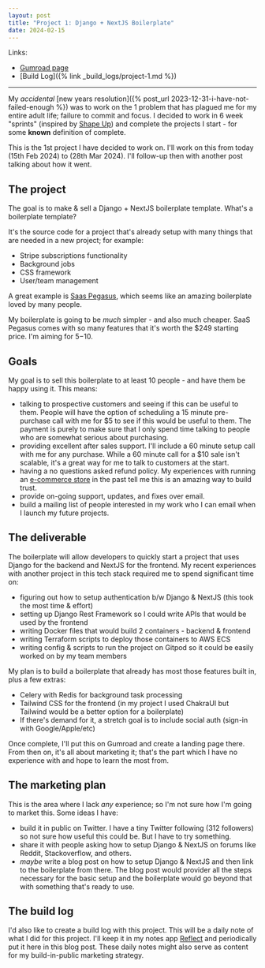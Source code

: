 ```yaml
---
layout: post
title: "Project 1: Django + NextJS Boilerplate"
date: 2024-02-15
---
```


Links:
- [Gumroad page](https://asadjb.gumroad.com/l/nextjs-django-template)
- [Build Log]({% link _build_logs/project-1.md %})

---

My _accidental_ [new years resolution]({% post_url 2023-12-31-i-have-not-failed-enough %}) was to work on the 1 problem that has plagued me for my entire adult life; failure to commit and focus. I decided to work in 6 week "sprints" (inspired by [Shape Up](https://basecamp.com/shapeup)) and complete the projects I start - for some **known** definition of complete.

This is the 1st project I have decided to work on. I'll work on this from today (15th Feb 2024) to (28th Mar 2024). I'll follow-up then with another post talking about how it went.

## The project
The goal is to make & sell a Django + NextJS boilerplate template. What's a boilerplate template?

It's the source code for a project that's already setup with many things that are needed in a new project; for example:
* Stripe subscriptions functionality
* Background jobs
* CSS framework
* User/team management

A great example is [Saas Pegasus](https://www.saaspegasus.com/), which seems like an amazing boilerplate loved by many people.

My boilerplate is going to be _much_ simpler - and also much cheaper. SaaS Pegasus comes with so many features that it's worth the $249 starting price. I'm aiming for $5-$10.

## Goals
My goal is to sell this boilerplate to at least 10 people - and have them be happy using it. This means:

* talking to prospective customers and seeing if this can be useful to them. People will have the option of scheduling a 15 minute pre-purchase call with me for $5 to see if this would be useful to them. The payment is purely to make sure that I only spend time talking to people who are somewhat serious about purchasing.
* providing excellent after sales support. I'll include a 60 minute setup call with me for any purchase. While a 60 minute call for a $10 sale isn't scalable, it's a great way for me to talk to customers at the start.
* having a no questions asked refund policy. My experiences with running an [e-commerce store](https://khalil-ahmed.com/) in the past tell me this is an amazing way to build trust.
* provide on-going support, updates, and fixes over email.
* build a mailing list of people interested in my work who I can email when I launch my future projects.

## The deliverable
The boilerplate will allow developers to quickly start a project that uses Django for the backend and NextJS for the frontend. My recent experiences with another project in this tech stack required me to spend significant time on:

* figuring out how to setup authentication b/w Django & NextJS (this took the most time & effort)
* setting up Django Rest Framework so I could write APIs that would be used by the frontend
* writing Docker files that would build 2 containers - backend & frontend
* writing Terraform scripts to deploy those containers to AWS ECS
* writing config & scripts to run the project on Gitpod so it could be easily worked on by my team members

My plan is to build a boilerplate that already has most those features built in, plus a few extras:

* Celery with Redis for background task processing
* Tailwind CSS for the frontend (in my project I used ChakraUI but Tailwind would be a better option for a boilerplate)
* If there's demand for it, a stretch goal is to include social auth (sign-in with Google/Apple/etc)

Once complete, I'll put this on Gumroad and create a landing page there. From then on, it's all about marketing it; that's the part which I have no experience with and hope to learn the most from.

## The marketing plan
This is the area where I lack _any_ experience; so I'm not sure how I'm going to market this. Some ideas I have:
* build it in public on Twitter. I have a tiny Twitter following (312 followers) so not sure how useful this could be. But I have to try something.
* share it with people asking how to setup Django & NextJS on forums like Reddit, Stackoverflow, and others.
* _maybe_ write a blog post on how to setup Django & NextJS and then link to the boilerplate from there. The blog post would provider all the steps necessary for the basic setup and the boilerplate would go beyond that with something that's ready to use.

## The build log
I'd also like to create a build log with this project. This will be a daily note of what I did for this project. I'll keep it in my notes app [Reflect](https://reflect.app/) and periodically put it here in this blog post. These daily notes might also serve as content for my build-in-public marketing strategy.